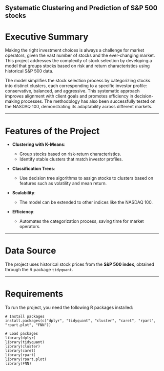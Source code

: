
## Systematic Clustering and Prediction of S&P 500 stocks


# Executive Summary

Making the right investment choices is always a challenge for market operators, given the vast number of stocks and the ever-changing market. This project addresses the complexity of stock selection by developing a model that groups stocks based on risk and return characteristics using historical S&P 500 data.

The model simplifies the stock selection process by categorizing stocks into distinct clusters, each corresponding to a specific investor profile: conservative, balanced, and aggressive. This systematic approach improves alignment with client goals and promotes efficiency in decision-making processes. The methodology has also been successfully tested on the NASDAQ 100, demonstrating its adaptability across different markets.

---

# Features of the Project

- **Clustering with K-Means**:
  - Group stocks based on risk-return characteristics.
  - Identify stable clusters that match investor profiles.

- **Classification Trees**:
  - Use decision tree algorithms to assign stocks to clusters based on features such as volatility and mean return.

- **Scalability**:
  - The model can be extended to other indices like the NASDAQ 100.

- **Efficiency**:
  - Automates the categorization process, saving time for market operators.

---

# Data Source

The project uses historical stock prices from the **S&P 500 index**, obtained through the R package `tidyquant`.

---

# Requirements

To run the project, you need the following R packages installed:

```{r, eval=FALSE}
# Install packages
install.packages(c("dplyr", "tidyquant", "cluster", "caret", "rpart", "rpart.plot", "FNN"))

# Load packages
library(dplyr)
library(tidyquant)
library(cluster)
library(caret)
library(rpart)
library(rpart.plot)
library(FNN)

